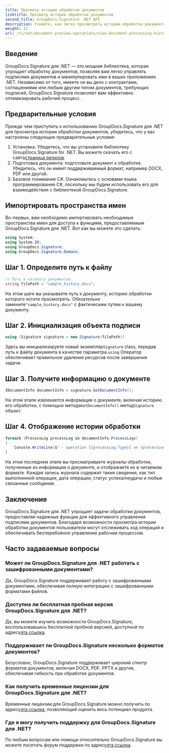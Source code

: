 ```yaml
---
title: Просмотр истории обработки документов
linktitle: Просмотр истории обработки документов
second_title: GroupDocs.Signature .NET API
description: Узнайте, как легко просмотреть историю обработки документов с помощью GroupDocs.Signature для .NET. Следуйте нашему пошаговому руководству для эффективного управления рабочим процессом.
weight: 12
url: /ru/net/document-preview-operations/view-document-processing-history/
---
```

## Введение
GroupDocs.Signature для .NET — это мощная библиотека, которая упрощает обработку документов, позволяя вам легко управлять подписями документов и манипулировать ими в ваших приложениях .NET. Независимо от того, имеете ли вы дело с контрактами, соглашениями или любым другим типом документов, требующих подписей, GroupDocs.Signature позволяет вам эффективно оптимизировать рабочий процесс.
## Предварительные условия
Прежде чем приступить к использованию GroupDocs.Signature для .NET для просмотра истории обработки документов, убедитесь, что у вас настроены следующие предварительные условия:
1.  Установка. Убедитесь, что вы установили библиотеку GroupDocs.Signature for .NET. Вы можете скачать его с сайта[страница релизов](https://releases.groupdocs.com/signature/net/).
2. Подготовка документа: подготовьте документ к обработке. Убедитесь, что он имеет поддерживаемый формат, например DOCX, PDF или другой.
3. Базовое понимание C#. Ознакомьтесь с основами языка программирования C#, поскольку мы будем использовать его для взаимодействия с библиотекой GroupDocs.Signature.

## Импортировать пространства имен
Во-первых, вам необходимо импортировать необходимые пространства имен для доступа к функциям, предоставляемым GroupDocs.Signature для .NET. Вот как вы можете это сделать:
```csharp
using System;
using System.IO;
using GroupDocs.Signature;
using GroupDocs.Signature.Domain;
```
## Шаг 1. Определите путь к файлу
```csharp
// Путь к каталогу документов.
string filePath = "sample_history.docx";
```
 На этом шаге вы указываете путь к документу, историю обработки которого хотите просмотреть. Обязательно замените`"sample_history.docx"` с фактическим путем к вашему документу.
## Шаг 2. Инициализация объекта подписи
```csharp
using (Signature signature = new Signature(filePath))
```
 Здесь вы инициализируете новый экземпляр`Signature` class, передав путь к файлу документа в качестве параметра.`using` Оператор обеспечивает правильное удаление ресурсов после завершения задачи.
## Шаг 3. Получите информацию о документе
```csharp
IDocumentInfo documentInfo = signature.GetDocumentInfo();
```
 На этом этапе извлекается информация о документе, включая историю его обработки, с помощью метода`GetDocumentInfo()` метод`Signature` объект.
## Шаг 4. Отображение истории обработки
```csharp
foreach (ProcessLog processLog in documentInfo.ProcessLogs)
{
    Console.WriteLine($" - operation [{processLog.Type}] on {processLog.Date.ToShortDateString()}. Succeeded/Failed {processLog.Succeeded}/{processLog.Failed}. Message: {processLog.Message}");
}
```
На этом последнем этапе вы просматриваете журналы обработки, полученные из информации о документе, и отображаете их в читаемом формате. Каждая запись журнала содержит такие сведения, как тип выполненной операции, дата операции, статус успеха/неудачи и любые связанные сообщения.

## Заключение
GroupDocs.Signature для .NET упрощает задачи обработки документов, предоставляя надежные функции для эффективного управления подписями документов. Благодаря возможности просмотра истории обработки документов пользователи могут отслеживать ход операций и обеспечивать бесперебойное управление рабочим процессом.
## Часто задаваемые вопросы
### Может ли GroupDocs.Signature для .NET работать с зашифрованными документами?
Да, GroupDocs.Signature поддерживает работу с зашифрованными документами, обеспечивая полную интеграцию с зашифрованными форматами файлов.
### Доступна ли бесплатная пробная версия GroupDocs.Signature для .NET?
 Да, вы можете изучить возможности GroupDocs.Signature, воспользовавшись бесплатной пробной версией, доступной по адресу[эта ссылка](https://releases.groupdocs.com/).
### Поддерживает ли GroupDocs.Signature несколько форматов документов?
Безусловно, GroupDocs.Signature поддерживает широкий спектр форматов документов, включая DOCX, PDF, PPTX и другие, обеспечивая гибкость при обработке документов.
### Как получить временные лицензии для GroupDocs.Signature для .NET?
 Временные лицензии для GroupDocs.Signature можно получить по адресу[эта ссылка](https://purchase.groupdocs.com/temporary-license/), позволяющий оценить весь потенциал продукта.
### Где я могу получить поддержку для GroupDocs.Signature для .NET?
 По любым вопросам или помощи относительно GroupDocs.Signature вы можете посетить форум поддержки по адресу[эта ссылка](https://forum.groupdocs.com/c/signature/13).